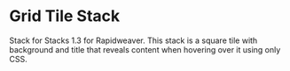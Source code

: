 # Grid Tile Stack

Stack for Stacks 1.3 for Rapidweaver. This stack is a square tile with background and title that reveals content when hovering over it using only CSS.
